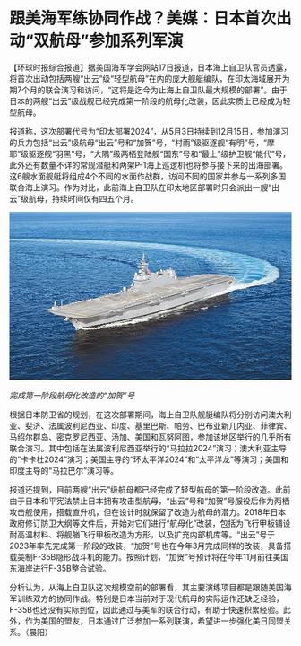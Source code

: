 # 跟美海军练协同作战？美媒：日本首次出动“双航母”参加系列军演

【环球时报综合报道】据美国海军学会网站17日报道，日本海上自卫队官员透露，将首次出动包括两艘“出云”级“轻型航母”在内的庞大舰艇编队，在印太海域展开为期7个月的联合演习和访问，“这将是迄今为止海上自卫队最大规模的部署”。由于日本的两艘“出云”级战舰已经完成第一阶段的航母化改装，因此实质上已经成为轻型航母。

报道称，这次部署代号为“印太部署2024”，从5月3日持续到12月15日，参加演习的兵力包括“出云”级航母“出云”号和“加贺”号，“村雨”级驱逐舰“有明”号，“摩耶”级驱逐舰“羽黑”号，“大隅”级两栖登陆舰“国东”号和“最上”级护卫舰“能代”号，此外还有数量不详的常规潜艇和两架P-1海上巡逻机也将参与接下来的出海部署。这6艘水面舰艇将组成4个不同的水面作战群，访问不同的国家并参与一系列多国联合海上演习。作为对比，此前海上自卫队在印太地区部署时只会派出一艘“出云”级航母，持续时间仅有四五个月。

![bc6be16d35b4bf822e2a699decddb1ab.jpg](https://raw.githubusercontent.com/qqhsx/qqnews_image/main/2024/04/19/跟美海军练协同作战？美媒：日本首次出动“双航母”参加系列军演/bc6be16d35b4bf822e2a699decddb1ab.jpg)

_完成第一阶段航母化改造的“加贺”号_

根据日本防卫省的规划，在这次部署期间，海上自卫队舰艇编队将分别访问澳大利亚、斐济、法属波利尼西亚、印度、基里巴斯、帕劳、巴布亚新几内亚、菲律宾、马绍尔群岛、密克罗尼西亚、汤加、美国和瓦努阿图，参加该地区举行的几乎所有联合演习。其中包括在法属波利尼西亚举行的“马拉拉2024”演习；澳大利亚主导的“卡卡杜2024”演习；美国主导的“环太平洋2024”和“太平洋龙”等演习；美国和印度主导的“马拉巴尔”演习等。

报道还提到，目前两艘“出云”级航母都已经完成了轻型航母的第一阶段改造。此前由于日本和平宪法禁止日本拥有攻击型航母，“出云”号和“加贺”号服役后作为两栖攻击舰使用，搭载直升机，但在设计时就保留了改造为航母的潜力。2018年日本政府修订防卫大纲等文件后，开始对它们进行“航母化”改装，包括为飞行甲板铺设耐高温材料、将舰艏飞行甲板改造为方形，以及扩充内部机库等。“出云”号于2023年率先完成第一阶段的改装，“加贺”号也在今年3月完成同样的改装，具备搭载美制F-35B隐形战斗机的能力。按照计划，“加贺”号预计将在今年11月前往美国东海岸进行F-35B整合试验。

分析认为，从海上自卫队这次规模空前的部署看，其主要演练项目都是跟随美国海军训练双方的协同作战。特别是日本当前对于现代航母的实际运作还缺乏经验，F-35B也还没有实际到位，因此通过与美军的联合行动，有助于快速积累经验。此外，作为美国的盟友，日本通过广泛参加一系列联演，希望进一步强化美日同盟关系。（晨阳）

